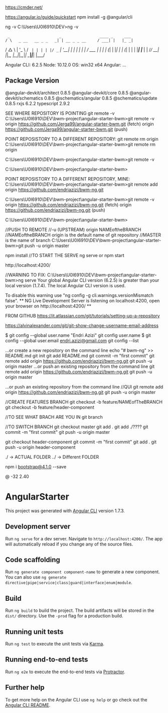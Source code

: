 https://cmder.net/

https://angular.io/guide/quickstart
npm install -g @angular/cli

ng -v
C:\Users\U0I6910\DEV>ng -v

     _                      _                 ____ _     ___
    / \   _ __   __ _ _   _| | __ _ _ __     / ___| |   |_ _|
   / △ \ | '_ \ / _` | | | | |/ _` | '__|   | |   | |    | |
  / ___ \| | | | (_| | |_| | | (_| | |      | |___| |___ | |
 /_/   \_\_| |_|\__, |\__,_|_|\__,_|_|       \____|_____|___|
                |___/


Angular CLI: 6.2.5
Node: 10.12.0
OS: win32 x64
Angular:
...

Package                      Version
------------------------------------------------------
@angular-devkit/architect    0.8.5
@angular-devkit/core         0.8.5
@angular-devkit/schematics   0.8.5
@schematics/angular          0.8.5
@schematics/update           0.8.5
rxjs                         6.2.2
typescript                   2.9.2


SEE WHERE REPOSITORY IS POINTING
git remote -v
C:\Users\U0I6910\DEV\bwm-project\angular-starter-bwm>git remote -v
origin  https://github.com/Jerga99/angular-starter-bwm.git (fetch)
origin  https://github.com/Jerga99/angular-starter-bwm.git (push)

POINT REPOSISTORY TO A DIFFERENT REPOSITORY:
git remote rm origin
C:\Users\U0I6910\DEV\bwm-project\angular-starter-bwm>git remote rm origin

C:\Users\U0I6910\DEV\bwm-project\angular-starter-bwm>git remote -v

C:\Users\U0I6910\DEV\bwm-project\angular-starter-bwm>

POINT REPOSISTORY TO A DIFFERENT REPOSITORY, MINE:
C:\Users\U0I6910\DEV\bwm-project\angular-starter-bwm>git remote add origin https://github.com/endriazizi/bwm-ng.git

C:\Users\U0I6910\DEV\bwm-project\angular-starter-bwm>git remote -v
origin  https://github.com/endriazizi/bwm-ng.git (fetch)
origin  https://github.com/endriazizi/bwm-ng.git (push)

C:\Users\U0I6910\DEV\bwm-project\angular-starter-bwm>

//PUSH TO REMOTE
//-u (UPSTREAM) origin NAMEoftheBRANCH
//NAMEoftheBRANCH origin is the default name of git repository
//MASTER is the name of branch
C:\Users\U0I6910\DEV\bwm-project\angular-starter-bwm>git push -u origin master

npm install
//TO START THE SERVE
ng serve or npm start

http://localhost:4200/

//WARNING TO FIX:
C:\Users\U0I6910\DEV\bwm-project\angular-starter-bwm>ng serve
Your global Angular CLI version (6.2.5) is greater than your local
version (1.7.4). The local Angular CLI version is used.

To disable this warning use "ng config -g cli.warnings.versionMismatch false".
** NG Live Development Server is listening on localhost:4200, open your browser on http://localhost:4200/ **



FROM GITHUB
https://it.atlassian.com/git/tutorials/setting-up-a-repository

https://alvinalexander.com/git/git-show-change-username-email-address

$ git config --global user.name "Endri Azizi"
git config user.name
$ git config --global user.email endri.azizi@gmail.com
git config --list

…or create a new repository on the command line
echo "# bwm-ng" >> README.md
git init
git add README.md
git commit -m "first commit"
git remote add origin https://github.com/endriazizi/bwm-ng.git
git push -u origin master
…or push an existing repository from the command line
git remote add origin https://github.com/endriazizi/bwm-ng.git
git push -u origin master

…or push an existing repository from the command line
//QUI
git remote add origin https://github.com/endriazizi/bwm-ng.git
git push -u origin master


//CREATE FEATURES BRANCH
git checkout -b feature/NAMEofTheBRANCH
git checkout -b feature/header-component

//TO SEE WHAT BRACH ARE YOU IN
git branch

//TO SWITCH BRANCH
git checkout master
git add .
git add ./????
git commit -m "first commit"
git push -u origin master

git checkout header-component
git commit -m "first commit"
git add .
git push -u origin header-component



./ -> ACTUAL FOLDER
../ -> Different FOLDER


npm i bootstrap@4.1.0 --save

@ -32 2.40

# AngularStarter

This project was generated with [Angular CLI](https://github.com/angular/angular-cli) version 1.7.3.

## Development server

Run `ng serve` for a dev server. Navigate to `http://localhost:4200/`. The app will automatically reload if you change any of the source files.

## Code scaffolding

Run `ng generate component component-name` to generate a new component. You can also use `ng generate directive|pipe|service|class|guard|interface|enum|module`.

## Build

Run `ng build` to build the project. The build artifacts will be stored in the `dist/` directory. Use the `-prod` flag for a production build.

## Running unit tests

Run `ng test` to execute the unit tests via [Karma](https://karma-runner.github.io).

## Running end-to-end tests

Run `ng e2e` to execute the end-to-end tests via [Protractor](http://www.protractortest.org/).

## Further help

To get more help on the Angular CLI use `ng help` or go check out the [Angular CLI README](https://github.com/angular/angular-cli/blob/master/README.md).
